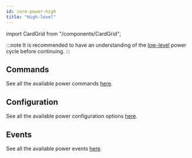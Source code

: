 ```yaml
---
id: core-power-high
title: "High-level"
---
```

import CardGrid from "/components/CardGrid";

:::note
It is recommended to have an understanding of the [low-level](/core/power_management/low_level.md) power cycle before continuing.
:::

## Commands

See all the available power commands [here](/core/commands/power.md).

## Configuration

See all the available power configuration options [here](/cloud/device_management/advanced_settings/autopi_tmu_cm4/power.md).

## Events

See all the available power events [here](/cloud/device_management/events/system.md#power-events).

